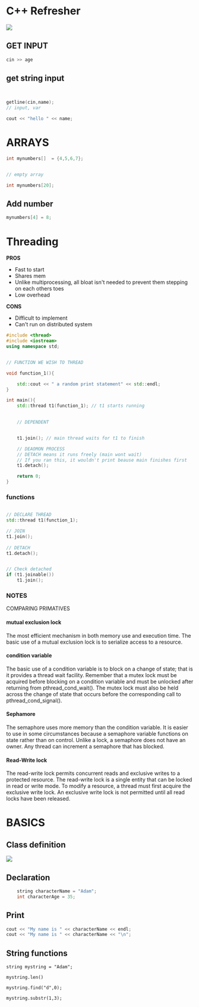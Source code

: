 # C++ Refresher

![](https://engineering.fb.com/wp-content/uploads/2015/06/1522635669452_11.jpg)

  

## GET INPUT 

```cpp
cin >> age 
```
  
## get string input 


```cpp 


getline(cin,name);
// input, var

cout << "hello " << name;

```



# ARRAYS 

```cpp
int mynumbers[]  = {4,5,6,7};


// empty array 

int mynumbers[20];
```

## Add number 

```cpp
mynumbers[4] = 8;
```

# Threading  


**PROS**

- Fast to start 
- Shares mem
- Unlike multiprocessing, all bloat isn't needed to prevent them stepping on each others toes 
- Low overhead

**CONS**
  
- Difficult to implement
- Can't run on distributed system   

 

```cpp
#include <thread>
#include <iostream>
using namespace std;


// FUNCTION WE WISH TO THREAD 

void function_1(){

	std::cout << " a random print statement" << std::endl;
}

int main(){
	std::thread t1(function_1); // t1 starts running
	

	// DEPENDENT 


	t1.join(); // main thread waits for t1 to finish

	// DEAOMON PROCESS 
	// DETACH means it runs freely (main wont wait)
	// If you ran this, it wouldn't print beause main finishes first
	t1.detach(); 

	return 0;
}

```

### functions 

```cpp 

// DECLARE THREAD 
std::thread t1(function_1);

// JOIN
t1.join();
  
// DETACH
t1.detach();


// Check detached
if (t1.joinable())
	t1.join();

```




### NOTES 

COMPARING PRIMATIVES  

#### mutual exclusion lock  
  
The most efficient mechanism in both memory use and execution time. The basic use of a mutual exclusion lock is to serialize access to a resource.

#### condition variable  

The basic use of a condition variable is to block on a change of state; that is it provides a thread wait facility. Remember that a mutex lock must be acquired before blocking on a condition variable and must be unlocked after returning from pthread_cond_wait(). The mutex lock must also be held across the change of state that occurs before the corresponding call to pthread_cond_signal().

#### Sephamore 

The semaphore uses more memory than the condition variable. It is easier to use in some circumstances because a semaphore variable functions on state rather than on control. Unlike a lock, a semaphore does not have an owner. Any thread can increment a semaphore that has blocked.    

#### Read-Write lock   

The read-write lock permits concurrent reads and exclusive writes to a protected resource. The read-write lock is a single entity that can be locked in read or write mode. To modify a resource, a thread must first acquire the exclusive write lock. An exclusive write lock is not permitted until all read locks have been released.


  
# BASICS 

## Class definition

![](https://media.geeksforgeeks.org/wp-content/cdn-uploads/Classes-and-Objects-in-C.png)

## Declaration 

```cpp
    string characterName = "Adam";
    int characterAge = 35;
```


## Print 

```cpp
cout << "My name is " << characterName << endl;
cout << "My name is " << characterName << "\n";


```

## String functions 

`string mystring = "Adam";`     

`mystring.len()`  
  
`mystring.find("d",0);`  

`mystring.substr(1,3);`  





	

